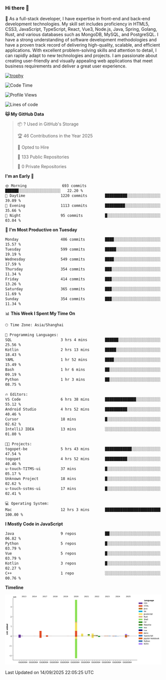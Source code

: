 ### Hi there 👋

🌱 As a full-stack developer, I have expertise in front-end and back-end development technologies. My skill set includes proficiency in HTML5, CSS3, JavaScript, TypeScript, React, Vue3, Node.js, Java, Spring, Golang, Rust, and various databases such as MongoDB, MySQL, and PostgreSQL. I have a strong understanding of software development methodologies and have a proven track record of delivering high-quality, scalable, and efficient applications. With excellent problem-solving skills and attention to detail, I can rapidly adapt to new technologies and projects. I am passionate about creating user-friendly and visually appealing web applications that meet business requirements and deliver a great user experience.

[![trophy](https://github-profile-trophy.vercel.app/?username=elton&rank=SECRET,SSS,SS,S,AAA,AA,A&theme=onedark&no-frame=true&margin-w=10)](https://github.com/ryo-ma/github-profile-trophy)

<!--START_SECTION:waka-->
![Code Time](http://img.shields.io/badge/Code%20Time-1%2C908%20hrs%208%20mins-blue)

![Profile Views](http://img.shields.io/badge/Profile%20Views-0-blue)

![Lines of code](https://img.shields.io/badge/From%20Hello%20World%20I%27ve%20Written-5.9%20million%20lines%20of%20code-blue)

**🐱 My GitHub Data** 

> 📦 ? Used in GitHub's Storage 
 > 
> 🏆 46 Contributions in the Year 2025
 > 
> 💼 Opted to Hire
 > 
> 📜 133 Public Repositories 
 > 
> 🔑 0 Private Repositories 
 > 
**I'm an Early 🐤** 

```text
🌞 Morning                693 commits         ██████░░░░░░░░░░░░░░░░░░░   22.20 % 
🌆 Daytime                1220 commits        ██████████░░░░░░░░░░░░░░░   39.09 % 
🌃 Evening                1113 commits        █████████░░░░░░░░░░░░░░░░   35.66 % 
🌙 Night                  95 commits          █░░░░░░░░░░░░░░░░░░░░░░░░   03.04 % 
```
📅 **I'm Most Productive on Tuesday** 

```text
Monday                   486 commits         ████░░░░░░░░░░░░░░░░░░░░░   15.57 % 
Tuesday                  599 commits         █████░░░░░░░░░░░░░░░░░░░░   19.19 % 
Wednesday                549 commits         ████░░░░░░░░░░░░░░░░░░░░░   17.59 % 
Thursday                 354 commits         ███░░░░░░░░░░░░░░░░░░░░░░   11.34 % 
Friday                   414 commits         ███░░░░░░░░░░░░░░░░░░░░░░   13.26 % 
Saturday                 365 commits         ███░░░░░░░░░░░░░░░░░░░░░░   11.69 % 
Sunday                   354 commits         ███░░░░░░░░░░░░░░░░░░░░░░   11.34 % 
```


📊 **This Week I Spent My Time On** 

```text
🕑︎ Time Zone: Asia/Shanghai

💬 Programming Languages: 
SQL                      3 hrs 4 mins        ██████░░░░░░░░░░░░░░░░░░░   25.56 % 
Kotlin                   2 hrs 13 mins       █████░░░░░░░░░░░░░░░░░░░░   18.43 % 
YAML                     1 hr 52 mins        ████░░░░░░░░░░░░░░░░░░░░░   15.49 % 
Bash                     1 hr 6 mins         ██░░░░░░░░░░░░░░░░░░░░░░░   09.19 % 
Python                   1 hr 3 mins         ██░░░░░░░░░░░░░░░░░░░░░░░   08.75 % 

🔥 Editors: 
VS Code                  6 hrs 38 mins       ██████████████░░░░░░░░░░░   55.12 % 
Android Studio           4 hrs 52 mins       ██████████░░░░░░░░░░░░░░░   40.46 % 
Cursor                   18 mins             █░░░░░░░░░░░░░░░░░░░░░░░░   02.62 % 
IntelliJ IDEA            13 mins             ░░░░░░░░░░░░░░░░░░░░░░░░░   01.80 % 

🐱‍💻 Projects: 
togopet-be               5 hrs 43 mins       ████████████░░░░░░░░░░░░░   47.54 % 
togopet                  4 hrs 52 mins       ██████████░░░░░░░░░░░░░░░   40.46 % 
u-touch-TITMS-ui         37 mins             █░░░░░░░░░░░░░░░░░░░░░░░░   05.17 % 
Unknown Project          18 mins             █░░░░░░░░░░░░░░░░░░░░░░░░   02.62 % 
u-touch-sstms-ui         17 mins             █░░░░░░░░░░░░░░░░░░░░░░░░   02.41 % 

💻 Operating System: 
Mac                      12 hrs 3 mins       █████████████████████████   100.00 % 
```

**I Mostly Code in JavaScript** 

```text
Java                     9 repos             ██░░░░░░░░░░░░░░░░░░░░░░░   06.82 % 
Python                   5 repos             █░░░░░░░░░░░░░░░░░░░░░░░░   03.79 % 
Vue                      5 repos             █░░░░░░░░░░░░░░░░░░░░░░░░   03.79 % 
Kotlin                   3 repos             █░░░░░░░░░░░░░░░░░░░░░░░░   02.27 % 
C++                      1 repo              ░░░░░░░░░░░░░░░░░░░░░░░░░   00.76 % 
```



**Timeline**

![Lines of Code chart](https://raw.githubusercontent.com/elton/elton/main/assets/bar_graph.png)


 Last Updated on 14/09/2025 22:05:25 UTC
<!--END_SECTION:waka-->

<!--
**elton/elton** is a ✨ _special_ ✨ repository because its `README.md` (this file) appears on your GitHub profile.

Here are some ideas to get you started:

- 🔭 I’m currently working on ...
- 🌱 I’m currently learning ...
- 👯 I’m looking to collaborate on ...
- 🤔 I’m looking for help with ...
- 💬 Ask me about ...
- 📫 How to reach me: ...
- 😄 Pronouns: ...
- ⚡ Fun fact: ...
-->
